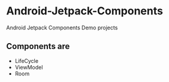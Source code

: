 # Android-Jetpack-Components
Android Jetpack Components Demo projects
## Components are
- LifeCycle
- ViewModel
- Room
